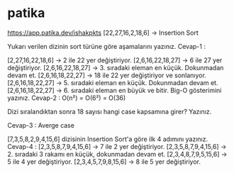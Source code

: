 # patika
https://app.patika.dev/ishakpkts
[22,27,16,2,18,6] -> Insertion Sort

Yukarı verilen dizinin sort türüne göre aşamalarını yazınız.
Cevap-1 :

[2,27,16,22,18,6] -> 2 ile 22 yer değiştiriyor.
[2,6,16,22,18,27] -> 6 ile 27 yer değiştiriyor.
[2,6,16,22,18,27] -> 3. sıradaki eleman en küçük. Dokunmadan devam et.
[2,6,16,18,22,27] -> 18 ile 22 yer değiştiriyor ve sonlanıyor.
[2,6,16,18,22,27] -> 5. sıradaki eleman en küçük. Dokunmadan devam et.
[2,6,16,18,22,27] -> 6. sıradaki eleman en büyük ve bitir.
Big-O gösterimini yazınız.
Cevap-2 : O(n²) = O(6²) = O(36)

Dizi sıralandıktan sonra 18 sayısı hangi case kapsamına girer? Yazınız.

Cevap-3 : Averge case

[7,3,5,8,2,9,4,15,6] dizisinin Insertion Sort'a göre ilk 4 adımını yazınız.
Cevap-4 :
[2,3,5,8,7,9,4,15,6] -> 7 ile 2 yer değiştiriyor.
[2,3,5,8,7,9,4,15,6] -> 2. sıradaki 3 rakamı en küçük, dokunmadan devam et.
[2,3,4,8,7,9,5,15,6] -> 5 ile 4 yer değiştiriyor.
[2,3,4,5,7,9,8,15,6] -> 8 ile 5 yer değiştiriyor.
